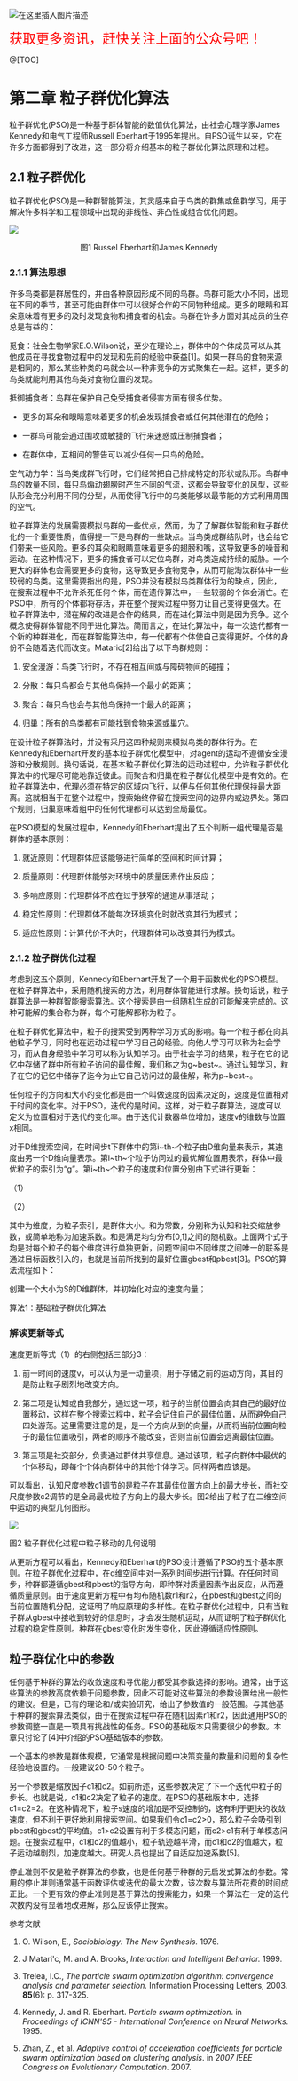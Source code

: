 ![在这里插入图片描述](https://img-blog.csdnimg.cn/2019111311381637.jpg#pic_center)

<font color=red size=5>获取更多资讯，赶快关注上面的公众号吧！</font>

@[TOC]

第二章 粒子群优化算法
==============

粒子群优化(PSO)是一种基于群体智能的数值优化算法，由社会心理学家James Kennedy和电气工程师Russell Eberhart于1995年提出。自PSO诞生以来，它在许多方面都得到了改进，这一部分将介绍基本的粒子群优化算法原理和过程。

2.1 粒子群优化
----------

粒子群优化(PSO)是一种群智能算法，其灵感来自于鸟类的群集或鱼群学习，用于解决许多科学和工程领域中出现的非线性、非凸性或组合优化问题。

![](media/518f1ec34f3072afdca64a56113a646f.png)

<center>图1 Russel Eberhart和James Kennedy</center>

### 2.1.1 算法思想

许多鸟类都是群居性的，并由各种原因形成不同的鸟群。鸟群可能大小不同，出现在不同的季节，甚至可能由群体中可以很好合作的不同物种组成。更多的眼睛和耳朵意味着有更多的及时发现食物和捕食者的机会。鸟群在许多方面对其成员的生存总是有益的：

觅食：社会生物学家E.O.Wilson说，至少在理论上，群体中的个体成员可以从其他成员在寻找食物过程中的发现和先前的经验中获益[1]。如果一群鸟的食物来源是相同的，那么某些种类的鸟就会以一种非竞争的方式聚集在一起。这样，更多的鸟类就能利用其他鸟类对食物位置的发现。

抵御捕食者：鸟群在保护自己免受捕食者侵害方面有很多优势。

-   更多的耳朵和眼睛意味着更多的机会发现捕食者或任何其他潜在的危险；

-   一群鸟可能会通过围攻或敏捷的飞行来迷惑或压制捕食者；

-   在群体中，互相间的警告可以减少任何一只鸟的危险。

空气动力学：当鸟类成群飞行时，它们经常把自己排成特定的形状或队形。鸟群中鸟的数量不同，每只鸟煽动翅膀时产生不同的气流，这都会导致变化的风型，这些队形会充分利用不同的分型，从而使得飞行中的鸟类能够以最节能的方式利用周围的空气。

粒子群算法的发展需要模拟鸟群的一些优点，然而，为了了解群体智能和粒子群优化的一个重要性质，值得提一下是鸟群的一些缺点。当鸟类成群结队时，也会给它们带来一些风险。更多的耳朵和眼睛意味着更多的翅膀和嘴，这导致更多的噪音和运动。在这种情况下，更多的捕食者可以定位鸟群，对鸟类造成持续的威胁。一个更大的群体也会需要更多的食物，这导致更多食物竞争，从而可能淘汰群体中一些较弱的鸟类。这里需要指出的是，PSO并没有模拟鸟类群体行为的缺点，因此，在搜索过程中不允许杀死任何个体，而在遗传算法中，一些较弱的个体会消亡。在PSO中，所有的个体都将存活，并在整个搜索过程中努力让自己变得更强大。在粒子群算法中，潜在解的改进是合作的结果，而在进化算法中则是因为竞争。这个概念使得群体智能不同于进化算法。简而言之，在进化算法中，每一次迭代都有一个新的种群进化，而在群智能算法中，每一代都有个体使自己变得更好。个体的身份不会随着迭代而改变。Mataric[2]给出了以下鸟群规则：

1.  安全漫游：鸟类飞行时，不存在相互间或与障碍物间的碰撞；

2.  分散：每只鸟都会与其他鸟保持一个最小的距离；

3.  聚合：每只鸟也会与其他鸟保持一个最大的距离；

4.  归巢：所有的鸟类都有可能找到食物来源或巢穴。

在设计粒子群算法时，并没有采用这四种规则来模拟鸟类的群体行为。在Kennedy和Eberhart开发的基本粒子群优化模型中，对agent的运动不遵循安全漫游和分散规则。换句话说，在基本粒子群优化算法的运动过程中，允许粒子群优化算法中的代理尽可能地靠近彼此。而聚合和归巢在粒子群优化模型中是有效的。在粒子群算法中，代理必须在特定的区域内飞行，以便与任何其他代理保持最大距离。这就相当于在整个过程中，搜索始终停留在搜索空间的边界内或边界处。第四个规则，归巢意味着组中的任何代理都可以达到全局最优。

在PSO模型的发展过程中，Kennedy和Eberhart提出了五个判断一组代理是否是群体的基本原则：

1.  就近原则：代理群体应该能够进行简单的空间和时间计算；

2.  质量原则：代理群体能够对环境中的质量因素作出反应；

3.  多响应原则：代理群体不应在过于狭窄的通道从事活动；

4.  稳定性原则：代理群体不能每次环境变化时就改变其行为模式；

5.  适应性原则：计算代价不大时，代理群体可以改变其行为模式。

### 2.1.2 粒子群优化过程

考虑到这五个原则，Kennedy和Eberhart开发了一个用于函数优化的PSO模型。在粒子群算法中，采用随机搜索的方法，利用群体智能进行求解。换句话说，粒子群算法是一种群智能搜索算法。这个搜索是由一组随机生成的可能解来完成的。这种可能解的集合称为群，每个可能解都称为粒子。

在粒子群优化算法中，粒子的搜索受到两种学习方式的影响。每一个粒子都在向其他粒子学习，同时也在运动过程中学习自己的经验。向他人学习可以称为社会学习，而从自身经验中学习可以称为认知学习。由于社会学习的结果，粒子在它的记忆中存储了群中所有粒子访问的最佳解，我们称之为g~best~。通过认知学习，粒子在它的记忆中储存了迄今为止它自己访问过的最佳解，称为p~best~。

任何粒子的方向和大小的变化都是由一个叫做速度的因素决定的，速度是位置相对于时间的变化率。对于PSO，迭代的是时间。这样，对于粒子群算法，速度可以定义为位置相对于迭代的变化率。由于迭代计数器单位增加，速度v的维数与位置x相同。

对于D维搜索空间，在时间步t下群体中的第i~th~个粒子由D维向量来表示，其速度由另一个D维向量表示。第i~th~个粒子访问过的最优解位置用表示，群体中最优粒子的索引为“g”。第i~th~个粒子的速度和位置分别由下式进行更新：

（1）

（2）

其中为维度，为粒子索引，是群体大小。和为常数，分别称为认知和社交缩放参数，或简单地称为加速系数。和是满足均匀分布[0,1]之间的随机数。上面两个式子均是对每个粒子的每个维度进行单独更新，问题空间中不同维度之间唯一的联系是通过目标函数引入的，也就是当前所找到的最好位置gbest和pbest[3]。PSO的算法流程如下：

创建一个大小为S的D维群体，并初始化对应的速度向量；



算法1：基础粒子群优化算法

### 解读更新等式

速度更新等式（1）的右侧包括三部分3：

1.  前一时间的速度v，可以认为是一动量项，用于存储之前的运动方向，其目的是防止粒子剧烈地改变方向。

2.  第二项是认知或自我部分，通过这一项，粒子的当前位置会向其自己的最好位置移动，这样在整个搜索过程中，粒子会记住自己的最佳位置，从而避免自己四处游荡。这里需要注意的是，是一个方向从到的向量，从而将当前位置向粒子的最佳位置吸引，两者的顺序不能改变，否则当前位置会远离最佳位置。

3.  第三项是社交部分，负责通过群体共享信息。通过该项，粒子向群体中最优的个体移动，即每个个体向群体中的其他个体学习。同样两者应该是。

可以看出，认知尺度参数c1调节的是粒子在其最佳位置方向上的最大步长，而社交尺度参数c2调节的是全局最优粒子方向上的最大步长。图2给出了粒子在二维空间中运动的典型几何图形。

![](media/d2e89c1aa7394fde298c2cbbc8fda7a2.png)

图2 粒子群优化过程中粒子移动的几何说明

从更新方程可以看出，Kennedy和Eberhart的PSO设计遵循了PSO的五个基本原则。在粒子群优化过程中，在d维空间中对一系列时间步进行计算。在任何时间步，种群都遵循gbest和pbest的指导方向，即种群对质量因素作出反应，从而遵循质量原则。由于速度更新方程中有均布随机数r1和r2，在pbest和gbest之间的当前位置随机分配，这证明了响应原理的多样性。在粒子群优化过程中，只有当粒子群从gbest中接收到较好的信息时，才会发生随机运动，从而证明了粒子群优化过程的稳定性原则。种群在gbest变化时发生变化，因此遵循适应性原则。

粒子群优化中的参数
------------------

任何基于种群的算法的收敛速度和寻优能力都受其参数选择的影响。通常，由于这些算法的参数高度依赖于问题参数，因此不可能对这些算法的参数设置给出一般性的建议。但是，已有的理论和/或实验研究，给出了参数值的一般范围。与其他基于种群的搜索算法类似，由于在搜索过程中存在随机因素r1和r2，因此通用PSO的参数调整一直是一项具有挑战性的任务。PSO的基础版本只需要很少的参数。本章只讨论了[4]中介绍的PSO基础版本的参数。

一个基本的参数是群体规模，它通常是根据问题中决策变量的数量和问题的复杂性经验地设置的。一般建议20-50个粒子。

另一个参数是缩放因子c1和c2。如前所述，这些参数决定了下一个迭代中粒子的步长。也就是说，c1和c2决定了粒子的速度。在PSO的基础版本中，选择c1=c2=2。在这种情况下，粒子s速度的增加是不受控制的，这有利于更快的收敛速度，但不利于更好地利用搜索空间。如果我们令c1=c2\>0，那么粒子会吸引到pbest和gbest的平均值。c1\>c2设置有利于多模态问题，而c2\>c1有利于单模态问题。在搜索过程中，c1和c2的值越小，粒子轨迹越平滑，而c1和c2的值越大，粒子运动越剧烈，加速度越大。研究人员也提出了自适应加速系数[5]。

停止准则不仅是粒子群算法的参数，也是任何基于种群的元启发式算法的参数。常用的停止准则通常基于函数评估或迭代的最大次数，该次数与算法所花费的时间成正比。一个更有效的停止准则是基于算法的搜索能力，如果一个算法在一定的迭代次数内没有显著地改进解，那么应该停止搜索。

参考文献

1. O. Wilson, E., *Sociobiology: The New Synthesis.* 1976.

2. J Matari'c, M. and A. Brooks, *Interaction and Intelligent Behavior.* 1999.

3. Trelea, I.C., *The particle swarm optimization algorithm: convergence
analysis and parameter selection.* Information Processing Letters, 2003.
**85**(6): p. 317-325.

4. Kennedy, J. and R. Eberhart. *Particle swarm optimization*. in *Proceedings
of ICNN'95 - International Conference on Neural Networks*. 1995.

5. Zhan, Z., et al. *Adaptive control of acceleration coefficients for particle
swarm optimization based on clustering analysis*. in *2007 IEEE Congress on
Evolutionary Computation*. 2007.
